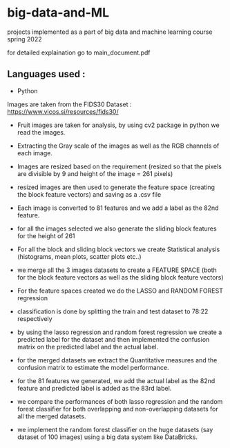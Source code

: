 # big-data-and-ML
projects implemented as a part of big data and machine learning course spring 2022

for detailed explaination go to main_document.pdf

## Languages used :
- Python


Images are taken from the FIDS30 Dataset : https://www.vicos.si/resources/fids30/

- Fruit images are taken for analysis, by using cv2 package in python we read the images.
- Extracting the Gray scale of the images as well as the RGB channels of each image.

- Images are resized based on the requirement (resized so that the pixels are divisible by 9 and height of the image = 261 pixels)
- resized images are then used to generate the feature space (creating the block feature vectors) and saving as a .csv file
- Each image is converted to 81 features and we add a label as the 82nd feature.
- for all the images selected we also generate the sliding block features for the height of 261
- For all the block and sliding block vectors we create Statistical analysis (histograms, mean plots, scatter plots etc..)
- we merge all the 3 images datasets to create a FEATURE SPACE (both for the block feature vectors as well as the sliding block feature vectors)


- For the feature spaces created we do the LASSO and RANDOM FOREST regression
- classification is done by splitting the train and test dataset to 78:22 respectively
- by using the lasso regression and random forest regression we create a predicted label for the dataset and then implemented the confusion matrix on the predicted label and the actual label.
- for the merged datasets we extract the Quantitative measures and the confusion matrix to estimate the model performance.
- for the 81 features we generated, we add the actual label as the 82nd feature and predicted label is added as the 83rd label.
- we compare the performances of both lasso regression and the random forest classifier for both overlapping and non-overlapping datasets for all the merged datasets.
- we implement the random forest classifier on the huge datasets (say dataset of 100 images) using a big data system like DataBricks.
